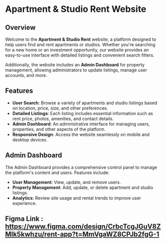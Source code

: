 # Apartment & Studio Rent Website

## Overview

Welcome to the **Apartment & Studio Rent** website, a platform designed to help users find and rent apartments or studios. Whether you're searching for a new home or an investment opportunity, our website provides an easy-to-use interface with detailed listings and convenient search filters.

Additionally, the website includes an **Admin Dashboard** for property management, allowing administrators to update listings, manage user accounts, and more.

## Features

- **User Search**: Browse a variety of apartments and studio listings based on location, price, size, and other preferences.
- **Detailed Listings**: Each listing includes essential information such as rent price, photos, amenities, and contact details.
- **Admin Dashboard**: An administrative interface for managing users, properties, and other aspects of the platform.
- **Responsive Design**: Access the website seamlessly on mobile and desktop devices.

## Admin Dashboard

The Admin Dashboard provides a comprehensive control panel to manage the platform's content and users. Features include:

- **User Management**: View, update, and remove users.
- **Property Management**: Add, update, or delete apartment and studio listings.
- **Analytics**: Review site usage and rental trends to improve user experience.

## Figma Link : https://www.figma.com/design/CrbcTcgJGuV8ZMIk5kwhzu/rent-app?t=MmVgaWZ8CPJb2fgG-1
